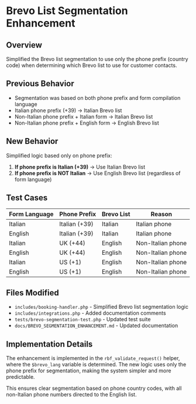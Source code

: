 # Brevo List Segmentation Enhancement

## Overview
Simplified the Brevo list segmentation to use only the phone prefix (country code) when determining which Brevo list to use for customer contacts.

## Previous Behavior
- Segmentation was based on both phone prefix and form compilation language
- Italian phone prefix (+39) → Italian Brevo list
- Non-Italian phone prefix + Italian form → Italian Brevo list
- Non-Italian phone prefix + English form → English Brevo list

## New Behavior
Simplified logic based only on phone prefix:
1. **If phone prefix is Italian (+39)** → Use Italian Brevo list
2. **If phone prefix is NOT Italian** → Use English Brevo list (regardless of form language)

## Test Cases
| Form Language | Phone Prefix | Brevo List | Reason |
|---------------|--------------|------------|---------|
| Italian | Italian (+39) | Italian | Italian phone |
| English | Italian (+39) | Italian | Italian phone |
| Italian | UK (+44) | English | Non-Italian phone |
| English | UK (+44) | English | Non-Italian phone |
| Italian | US (+1) | English | Non-Italian phone |
| English | US (+1) | English | Non-Italian phone |

## Files Modified
- `includes/booking-handler.php` - Simplified Brevo list segmentation logic
- `includes/integrations.php` - Added documentation comments
- `tests/brevo-segmentation-test.php` - Updated test suite
- `docs/BREVO_SEGMENTATION_ENHANCEMENT.md` - Updated documentation

## Implementation Details
The enhancement is implemented in the `rbf_validate_request()` helper, where the `$brevo_lang` variable is determined. The new logic uses only the phone prefix for segmentation, making the system simpler and more predictable.

This ensures clear segmentation based on phone country codes, with all non-Italian phone numbers directed to the English list.